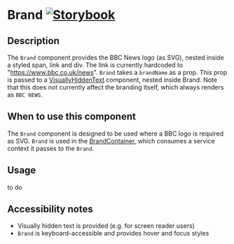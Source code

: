 # Brand [![Storybook](https://github.com/storybooks/press/blob/master/badges/storybook.svg)](https://simorghstorybook.now.sh/?selectedKind=Brand)	

## Description	
The `Brand` component provides the BBC News logo (as SVG), nested inside a styled span, link and div. The link is currently hardcoded to "https://www.bbc.co.uk/news". `Brand` takes a `brandName` as a prop. This prop is passed to a [VisuallyHiddenText](../VisuallyHiddenText) component, nested inside Brand. Note that this does not currently affect the branding itself, which always renders as `BBC NEWS`.

## When to use this component	
The `Brand` component is designed to be used where a BBC logo is required as SVG. `Brand` is used in the [BrandContainer](../../containers/Brand), which consumes a service context it passes to the `Brand`. 

## Usage

to do

## Accessibility notes	
* Visually hidden text is provided (e.g. for screen reader users)
* `Brand` is keyboard-accessible and provides hover and focus styles

